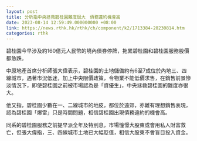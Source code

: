 ```yaml
---
layout: post
title: 分析指中央拯救碧桂園難度很大　債務違約機會高
date: 2023-08-14 12:59:49.000000000 +08:00
link: https://news.rthk.hk/rthk/ch/component/k2/1713384-20230814.htm
categories: rthk
---
```


碧桂園今早涉及約160億元人民幣的境內債券停牌，拖累碧桂園和碧桂園服務股價都急跌。

中原地產首席分析師張大偉表示，碧桂園的土地儲備約有6至7成位於內地三、四線城市，遇著市況低迷，加上中央限價政策，令物業不能低價求售，在銷售前景慘淡情況下，即使碧桂園之前被市場認為是「資優生」，中央拯救碧桂園的難度亦很大。

他又指，碧桂園少數在一、二線城市的地皮，都位於遠郊，亦難有理想銷售表現，認為碧桂園「爆雷」只是時間問題，相信碧桂園出現債務違約的機會高。

同系的碧桂園服務之前提早派全年及特別息，市場憧憬大股東或會用私人財富救亡，但張大偉指，三、四線城市土地已大幅貶值，相信大股東不會盲目投入資金。
